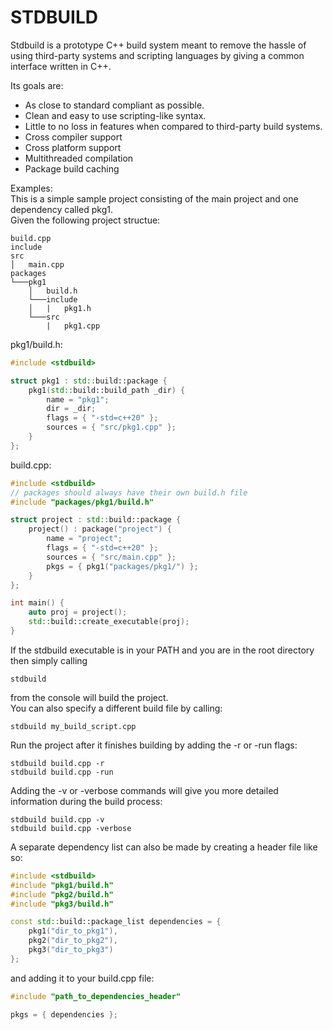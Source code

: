 # STDBUILD

Stdbuild is a prototype C++ build system meant to remove the hassle of using third-party systems and scripting languages by giving a common interface written in C++.

Its goals are:
- As close to standard compliant as possible.
- Clean and easy to use scripting-like syntax.
- Little to no loss in features when compared to third-party build systems.
- Cross compiler support
- Cross platform support
- Multithreaded compilation
- Package build caching

Examples:  
This is a simple sample project consisting of the main project and one dependency called pkg1.  
Given the following project structue:  
```
build.cpp
include
src
│   main.cpp
packages
└───pkg1
    │   build.h
    └───include
    │   |   pkg1.h
    └───src
        |   pkg1.cpp
```

pkg1/build.h:
```cpp
#include <stdbuild>

struct pkg1 : std::build::package {
	pkg1(std::build::build_path _dir) {
		name = "pkg1";
		dir = _dir;
		flags = { "-std=c++20" };
		sources = { "src/pkg1.cpp" };
	}
};
```
build.cpp:
```cpp
#include <stdbuild>
// packages should always have their own build.h file
#include "packages/pkg1/build.h"

struct project : std::build::package {
	project() : package("project") {
		name = "project";
		flags = { "-std=c++20" };
		sources = { "src/main.cpp" };
		pkgs = { pkg1("packages/pkg1/") };
	}
};

int main() {
	auto proj = project();
	std::build::create_executable(proj);
}
```
If the stdbuild executable is in your PATH and you are in the root directory then simply calling
```shell
stdbuild
```
from the console will build the project.  
You can also specify a different build file by calling:  
```shell
stdbuild my_build_script.cpp
```
Run the project after it finishes building by adding the -r or -run flags:
```shell
stdbuild build.cpp -r
stdbuild build.cpp -run
```
Adding the -v or -verbose commands will give you more detailed information during the build process:
```shell
stdbuild build.cpp -v
stdbuild build.cpp -verbose
```
A separate dependency list can also be made by creating a header file like so:
```cpp
#include <stdbuild>
#include "pkg1/build.h"
#include "pkg2/build.h"
#include "pkg3/build.h"

const std::build::package_list dependencies = {
	pkg1("dir_to_pkg1"),
	pkg2("dir_to_pkg2"),
	pkg3("dir_to_pkg3")
};
```
and adding it to your build.cpp file:
```cpp
#include "path_to_dependencies_header"

pkgs = { dependencies };
```